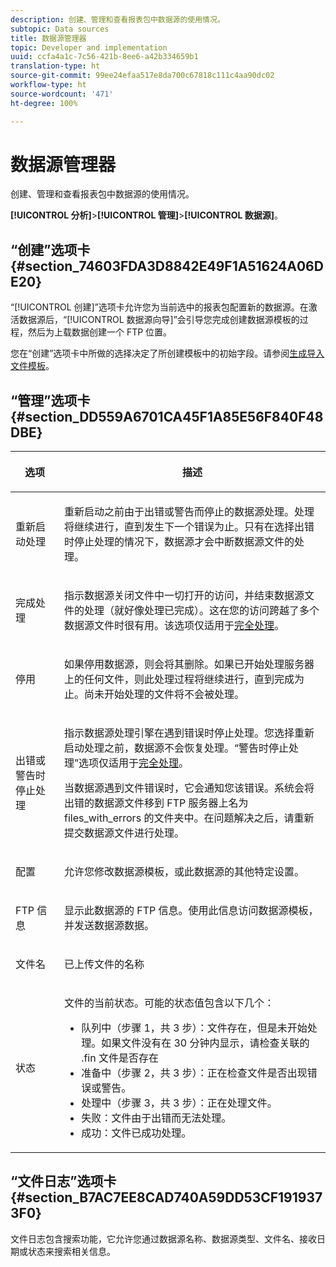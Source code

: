 ```yaml
---
description: 创建、管理和查看报表包中数据源的使用情况。
subtopic: Data sources
title: 数据源管理器
topic: Developer and implementation
uuid: ccfa4a1c-7c56-421b-8ee6-a42b334659b1
translation-type: ht
source-git-commit: 99ee24efaa517e8da700c67818c111c4aa90dc02
workflow-type: ht
source-wordcount: '471'
ht-degree: 100%

---
```



# 数据源管理器

创建、管理和查看报表包中数据源的使用情况。

**[!UICONTROL 分析]**>**[!UICONTROL 管理]**>**[!UICONTROL 数据源]**。

## “创建”选项卡{#section_74603FDA3D8842E49F1A51624A06DE20}

“[!UICONTROL 创建]”选项卡允许您为当前选中的报表包配置新的数据源。在激活数据源后，“[!UICONTROL 数据源向导]”会引导您完成创建数据源模板的过程，然后为上载数据创建一个 FTP 位置。

您在“创建”选项卡中所做的选择决定了所创建模板中的初始字段。请参阅[生成导入文件模板](/help/import/c-data-sources/datasrc-template/t-datasrc-creating-data-sources-file.md)。

## “管理”选项卡{#section_DD559A6701CA45F1A85E56F840F48DBE}

<table id="table_F74696EC855441328CFE0BF49C20D9B0"> 
 <thead> 
  <tr> 
   <th colname="col1" class="entry"> <p>选项 </p> </th> 
   <th colname="col2" class="entry"> <p>描述 </p> </th> 
  </tr> 
 </thead>
 <tbody> 
  <tr> 
   <td colname="col1"> <p>重新启动处理 </p> </td> 
   <td colname="col2"> <p>重新启动之前由于出错或警告而停止的数据源处理。处理将继续进行，直到发生下一个错误为止。只有在选择<span class="uicontrol">出错时停止处理</span>的情况下，数据源才会中断数据源文件的处理。 </p> </td> 
  </tr> 
  <tr> 
   <td colname="col1"> <p>完成处理 </p> </td> 
   <td colname="col2"> <p>指示数据源关闭文件中一切打开的访问，并结束数据源文件的处理（就好像处理已完成）。这在您的访问跨越了多个数据源文件时很有用。该选项仅适用于<a href="/help/import/c-data-sources/c-datasrc-types/datasrc-full-processing.md"   >完全处理</a>。 </p> </td> 
  </tr> 
  <tr> 
   <td colname="col1"> <p>停用 </p> </td> 
   <td colname="col2"> <p> 如果停用数据源，则会将其删除。如果已开始处理服务器上的任何文件，则此处理过程将继续进行，直到完成为止。尚未开始处理的文件将不会被处理。 </p> </td> 
  </tr> 
  <tr> 
   <td colname="col1"> <p>出错或警告时停止处理 </p> </td> 
   <td colname="col2"> <p> 指示数据源处理引擎在遇到错误时停止处理。您选择重新启动处理之前，数据源不会恢复处理。“警告时停止处理”选项仅适用于<a href="/help/import/c-data-sources/c-datasrc-types/datasrc-full-processing.md"   >完全处理</a>。 </p> <p>当数据源遇到文件错误时，它会通知您该错误。系统会将出错的数据源文件移到 FTP 服务器上名为 <span class="filepath">files_with_errors</span> 的文件夹中。在问题解决之后，请重新提交数据源文件进行处理。 </p> </td> 
  </tr> 
  <tr> 
   <td colname="col1"> <p>配置 </p> </td> 
   <td colname="col2"> <p>允许您修改数据源模板，或此数据源的其他特定设置。 </p> </td> 
  </tr> 
  <tr> 
   <td colname="col1"> <p>FTP 信息 </p> </td> 
   <td colname="col2"> <p>显示此数据源的 FTP 信息。使用此信息访问数据源模板，并发送数据源数据。 </p> </td> 
  </tr> 
  <tr> 
   <td colname="col1"> <p>文件名 </p> </td> 
   <td colname="col2"> <p>已上传文件的名称 </p> </td> 
  </tr> 
  <tr> 
   <td colname="col1"> <p>状态 </p> </td> 
   <td colname="col2"> <p> 文件的当前状态。可能的状态值包含以下几个： </p> 
    <ul id="ul_56A0BF8C1BE249F6BB39B0D11DA3997F"> 
     <li id="li_BAB359E08EDE4E0298C0362258789603">队列中（步骤 1，共 3 步）：文件存在，但是未开始处理。如果文件没有在 30 分钟内显示，请检查关联的 <span class="filepath">.fin</span> 文件是否存在 </li> 
     <li id="li_A09A14F42CB74F01B694799740B3DA17">准备中（步骤 2，共 3 步）：正在检查文件是否出现错误或警告。 </li> 
     <li id="li_793FDCDB64CF434D82CAF5B6E9BDE557">处理中（步骤 3，共 3 步）：正在处理文件。 </li> 
     <li id="li_1D8C4B241FF0453EAF7DDFD8354C5573">失败：文件由于出错而无法处理。 </li> 
     <li id="li_A52507602FB4492B83A70AF6449A539A">成功：文件已成功处理。 </li> 
    </ul> </td> 
  </tr> 
 </tbody> 
</table>

## “文件日志”选项卡 {#section_B7AC7EE8CAD740A59DD53CF1919373F0}

文件日志包含搜索功能，它允许您通过数据源名称、数据源类型、文件名、接收日期或状态来搜索相关信息。
